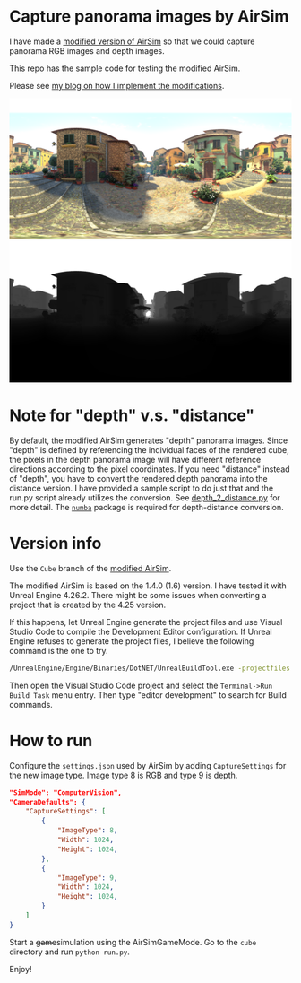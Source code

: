 # Capture panorama images by AirSim

I have made a [modified version of AirSim][modified_airsim] so that we could capture panorama RGB images and depth images.

[modified_airsim]: https://github.com/huyaoyu/AirSim

This repo has the sample code for testing the modified AirSim.

Please see [my blog on how I implement the modifications](http://www.huyaoyu.com/technical/2021/04/29/modify-airsim.html).

<img src="readme_figures/rgb.png" alt="rgb" class="inline" width="600" />
<img src="readme_figures/depth_vis.png" alt="depth" class="inline" width="600" />

# Note for "depth" v.s. "distance"

By default, the modified AirSim generates "depth" panorama images. Since "depth" is defined by referencing the individual faces of the rendered cube, the pixels in the depth panorama image will have different reference directions according to the pixel coordinates. If you need "distance" instead of "depth", you have to convert the rendered depth panorama into the distance version. I have provided a sample script to do just that and the run.py script already utilizes the conversion. See [depth_2_distance.py](https://github.com/huyaoyu/AirSim_SampleCubeClient/blob/56b2742f5330170e5bc405b9be4fc1ae6027f33a/cube/depth_2_distance.py#L57) for more detail. The [`numba`](https://numba.readthedocs.io/en/stable/index.html) package is required for depth-distance conversion.

# Version info

Use the `Cube` branch of the [modified AirSim][modified_airsim].

The modified AirSim is based on the 1.4.0 (1.6) version. I have tested it with Unreal Engine 4.26.2. There might be some issues when converting a project that is created by the 4.25 version. 

If this happens, let Unreal Engine generate the project files and use Visual Studio Code to compile the Development Editor configuration. If Unreal Engine refuses to generate the project files, I believe the following command is the one to try.

```bash
/UnrealEngine/Engine/Binaries/DotNET/UnrealBuildTool.exe -projectfiles -vscode -project=/path/to/your/unreal/project.uproject -game -engine
```

Then open the Visual Studio Code project and select the `Terminal->Run Build Task` menu entry. Then type "editor development" to search for Build commands.

# How to run

Configure the `settings.json` used by AirSim by adding `CaptureSettings` for the new image type. Image type 8 is RGB and type 9 is depth.

```json
"SimMode": "ComputerVision",
"CameraDefaults": {
    "CaptureSettings": [
        {
            "ImageType": 8,
            "Width": 1024,
            "Height": 1024,
        },
        {
            "ImageType": 9,
            "Width": 1024,
            "Height": 1024,
        }
    ]
}
```

Start a ~~game~~simulation using the AirSimGameMode. Go to the `cube` directory and run `python run.py`.

Enjoy!
